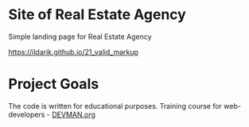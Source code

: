 # Site of Real Estate Agency

Simple landing page for Real Estate Agency

https://ildarik.github.io/21_valid_markup

# Project Goals

The code is written for educational purposes. Training course for web-developers - [DEVMAN.org](https://devman.org)
